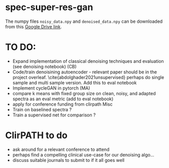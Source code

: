 # spec-super-res-gan

The numpy files `noisy_data.npy` and `denoised_data.npy` can be downloaded from this [Google Drive link](https://drive.google.com/drive/folders/1owS0jEbU93z9XDw_owVr5Fti1AVfQzL0?usp=sharing).

# TO DO:
- Expand implementation of classical denoising techniques and evaluation (see denoising notebook) (CB)
- Code/train denoisining autoencoder - relevant paper should be in the project overleaf. \cite{abdolghader2021unsupervised} perhaps do single sample and multi sample version. Add this to eval notebook
- Implement cycleGAN in pytorch (MA)
- compare k means with fixed group size on clean, noisy, and adapted spectra as an eval metric (add to eval notebook)
- apply for conference funding from clirpath
Misc
- Train on baselined spectra ?
- Train a supervised net for comparison ?

# ClirPATH to do
- ask around for a relevant conference to attend
- perhaps find a compelling clinical use-case for our denoising algo...
- discuss suitable journals to submit to if it all goes well
